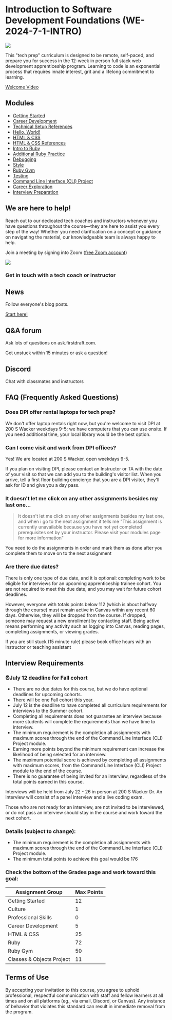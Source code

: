 # Introduction to Software Development Foundations (WE-2024-7-1-INTRO)
![](./assets/welcome-page-banner.gif)

This "tech prep" curriculum is designed to be remote, self-paced, and prepare you for success in the 12-week in person full stack web development apprenticeship program.
Learning to code is an exponential process that requires innate interest, grit and a lifelong commitment to learning.

[Welcome Video](./assets/intro-welcome.mp4)

## Modules
- [Getting Started](./getting-started.md)
- [Career Development](./career-development.md)
- [Technical Setup References](./technical-setup-references.md)
- [Hello, World!](./hello-world.md)
- [HTML & CSS](./html-&-css.md)
- [HTML & CSS References](./html-&-css-references.md)
- [Intro to Ruby](./intro-to-ruby.md)
- [Additional Ruby Practice](./additional-ruby-practice.md)
- [Debugging](./debugging.md)
- [Style](./style.md)
- [Ruby Gym](./ruby-gym.md)
- [Testing](./testing.md)
- [Command Line Interface (CLI) Project](./command-line-interface-cli-project.md)
- [Career Exploration](./career-exploration.md)
- [Interview Preparation](./preparation-for-interview.md)

## We are here to help!
Reach out to our dedicated tech coaches and instructors whenever you have questions throughout the course—they are here to assist you every step of the way!
Whether you need clarification on a concept or guidance on navigating the material, our knowledgeable team is always happy to help.

Join a meeting by signing into Zoom ([free Zoom account](https://zoom.us/signup))

![](./assets/tech-coaches.gif)

### Get in touch with a tech coach or instructor
<!-- TODO: list names, emails, and calendly links for technical staff -->

## News
Follow everyone's blog posts.

[Start here!](https://news.dpi.dev)

## Q&A forum
Ask lots of questions on ask.firstdraft.com.

Get unstuck within 15 minutes or ask a question!

<!-- TODO: sign up link -->

## Discord
Chat with classmates and instructors 

<!-- TOOD: link -->

## FAQ (Frequently Asked Questions)

### Does DPI offer rental laptops for tech prep?
We don't offer laptop rentals right now, but you're welcome to visit DPI at 200 S Wacker weekdays 9-5; we have computers that you can use onsite. If you need additional time, your local library would be the best option. 

### Can I come visit and work from DPI offices?
Yes! We are located at 200 S Wacker, open weekdays 9-5.

If you plan on visiting DPI, please contact an Instructor or TA with the date of your visit so that we can add you to the building's visitor list.  When you arrive, tell a first floor building concierge that you are a DPI visitor, they'll ask for ID and give you a day pass.

### It doesn't let me click on any other assignments besides my last one...
> It doesn't let me click on any other assignments besides my last one, and when i go to the next assignment it tells me "This assignment is currently unavailable because you have not yet completed prerequisites set by your instructor. Please visit your modules page for more information"

You need to do the assignments in order and mark them as done after you complete them to move on to the next assignment

### Are there due dates?
There is only one type of due date, and it is optional: completing work to be eligible for interviews for an upcoming apprenticeship trainee cohort. You are not required to meet this due date, and you may wait for future cohort deadlines.

However, everyone with totals points below 112 (which is about halfway through the course) must remain active in Canvas within any recent 60 days. Otherwise, they will be dropped from the course.  If dropped, someone may request a new enrollment by contacting staff.  Being active means performing any activity such as logging into Canvas, reading pages, completing assignments, or viewing grades.

If you are still stuck (15 minute rule) please book office hours with an instructor or teaching assistant

## Interview Requirements

### ⏰July 12 deadline for Fall cohort
- There are no due dates for this course, but we do have optional deadlines for upcoming cohorts.
- There will be one Fall cohort this year.
- July 12 is the deadline to have completed all curriculum requirements for interviews to the Summer cohort.
- Completing all requirements does not guarantee an interview because more students will complete the requirements than we have time to interview.
- The minimum requirement is the completion all assignments with maximum scores through the end of the Command Line Interface (CLI) Project module.
- Earning more points beyond the minimum requirement can increase the likelihood of being selected for an interview.
- The maximum potential score is achieved by completing all assignments with maximum scores, from the Command Line Interface (CLI) Project module to the end of the course.
- There is no guarantee of being invited for an interview, regardless of the total points earned in this course.

Interviews will be held from July 22 - 26 in person at 200 S Wacker Dr.  An interview will consist of a panel interview and a live coding exam.

Those who are not ready for an interview, are not invited to be interviewed, or do not pass an interview should stay in the course and work toward the next cohort.

### Details (subject to change):
- The minimum requirement is the completion all assignments with maximum scores through the end of the Command Line Interface (CLI) Project module.
- The minimum total points to achieve this goal would be 176

### Check the bottom of the Grades page and work toward this goal:

| Assignment Group | Max Points |
| ---------------- | ---------- |
| Getting Started | 12 |
| Culture |	1 |
| Professional Skills |	0 |
| Career Development | 5 |
| HTML & CSS | 25 |
| Ruby | 72 |
| Ruby Gym | 50 |
| Classes & Objects Project | 11 |

## Terms of Use
By accepting your invitation to this course, you agree to uphold professional, respectful communication with staff and fellow learners at all times and on all platforms (eg., via email, Discord, or Canvas). Any instance of behavior that violates this standard can result in immediate removal from the program. 
